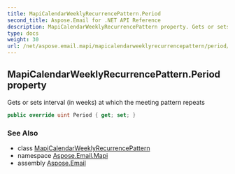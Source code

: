 ```yaml
---
title: MapiCalendarWeeklyRecurrencePattern.Period
second_title: Aspose.Email for .NET API Reference
description: MapiCalendarWeeklyRecurrencePattern property. Gets or sets interval in weeks at which the meeting pattern repeats
type: docs
weight: 30
url: /net/aspose.email.mapi/mapicalendarweeklyrecurrencepattern/period/
---
```

## MapiCalendarWeeklyRecurrencePattern.Period property

Gets or sets interval (in weeks) at which the meeting pattern repeats

```csharp
public override uint Period { get; set; }
```

### See Also

* class [MapiCalendarWeeklyRecurrencePattern](../)
* namespace [Aspose.Email.Mapi](../../mapicalendarweeklyrecurrencepattern/)
* assembly [Aspose.Email](../../../)


